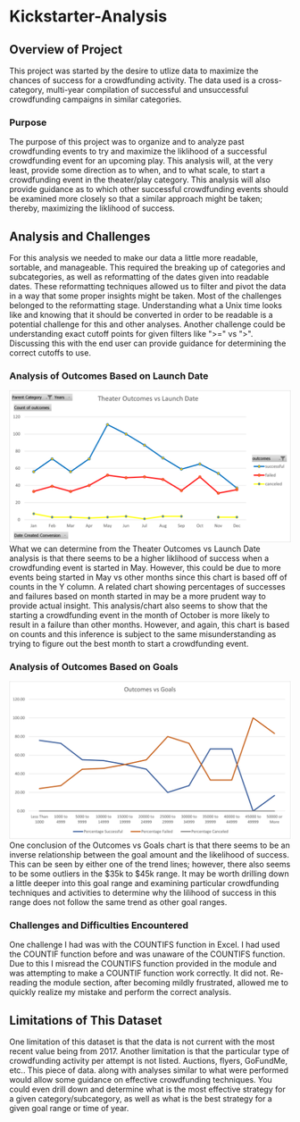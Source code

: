 # Kickstarter-Analysis

## Overview of Project
	
This project was started by the desire to utlize data to maximize the chances of success for a crowdfunding activity.
The data used is a cross-category, multi-year compilation of successful and unsuccessful crowdfunding campaigns in similar categories.

### Purpose
	
The purpose of this project was to organize and to analyze past crowdfunding events to try and maximize the liklihood of a successful crowdfunding event for an upcoming play.
This analysis will, at the very least, provide some direction as to when, and to what scale, to start a crowdfunding event in the theater/play category.
This analysis will also provide guidance as to which other successful crowdfunding events should be examined more closely so that a similar approach might be taken; thereby, maximizing the liklihood of success.

## Analysis and Challenges
	
For this analysis we needed to make our data a little more readable, sortable, and manageable. 
This required the breaking up of categories and subcategories, as well as reformatting of the dates given into readable dates.
These reformatting techniques allowed us to filter and pivot the data in a way that some proper insights might be taken.
Most of the challenges belonged to the reformatting stage. 
Understanding what a Unix time looks like and knowing that it should be converted in order to be readable is a potential challenge for this and other analyses.
Another challenge could be understanding exact cutoff points for given filters like ">=" vs ">". 
Discussing this with the end user can provide guidance for determining the correct cutoffs to use.

### Analysis of Outcomes Based on Launch Date

![Theater Outcomes Based on Launch Date](https://github.com/Beardlow/kickstarter-analysis/blob/main/Theater_Outcome_vs_Launch.png)	
What we can determine from the Theater Outcomes vs Launch Date analysis is that there seems to be a higher liklihood of success when a crowdfunding event is started in May.
However, this could be due to more events being started in May vs other months since this chart is based off of counts in the Y column. 
A related chart showing percentages of successes and failures based on month started in may be a more prudent way to provide actual insight.
This analysis/chart also seems to show that the starting a crowdfunding event in the month of October is more likely to result in a failure than other months.
However, and again, this chart is based on counts and this inference is subject to the same misunderstanding as trying to figure out the best month to start a crowdfunding event.

### Analysis of Outcomes Based on Goals

![Outcomes_vs_Goals](https://github.com/Beardlow/kickstarter-analysis/blob/main/Outcomes_vs_Goals.png)
One conclusion of the Outcomes vs Goals chart is that there seems to be an inverse relationship between the goal amount and the likelihood of success.
This can be seen by either one of the trend lines; however, there also seems to be some outliers in the $35k to $45k range.
It may be worth drilling down a little deeper into this goal range and examining particular crowdfunding techniques and activities to determine why the lilihood of success in this range does not follow the same trend as other goal ranges.

### Challenges and Difficulties Encountered
	
One challenge I had was with the COUNTIFS function in Excel. I had used the COUNTIF function before and was unaware of the COUNTIFS function. 
Due to this I misread the COUNTIFS function provided in the module and was attempting to make a COUNTIF function work correctly. It did not.
Re-reading the module section, after becoming mildly frustrated, allowed me to quickly realize my mistake and perform the correct analysis.
	
## Limitations of This Dataset

One limitation of this dataset is that the data is not current with the most recent value being from 2017.
Another limitation is that the particular type of crowdfunding activity per attempt is not listed. Auctions, flyers, GoFundMe, etc..
This piece of data. along with analyses similar to what were performed would allow some guidance on effective crowdfunding techniques.
You could even drill down and determine what is the most effective strategy for a given category/subcategory, as well as what is the best strategy for a given goal range or time of year.


